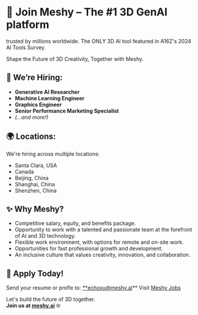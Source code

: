 # 🚀 Join Meshy – The #1 3D GenAI platform
trusted by millions worldwide. The ONLY 3D AI tool featured in A16Z's 2024 AI Tools Survey.

Shape the Future of 3D Creativity, Together with Meshy.

## 💼 We’re Hiring:
- **Generative AI Researcher**
- **Machine Learning Engineer**
- **Graphics Engineer**
- **Senior Performance Marketing Specialist**
- *(...and more!)*

## 🌍 Locations:
We're hiring across multiple locations:
- Santa Clara, USA
- Canada
- Beijing, China
- Shanghai, China
- Shenzhen, China

## ✨ Why Meshy?
- Competitive salary, equity, and benefits package.
- Opportunity to work with a talented and passionate team at the forefront of AI and 3D technology.
- Flexible work environment, with options for remote and on-site work.
- Opportunities for fast professional growth and development.
- An inclusive culture that values creativity, innovation, and collaboration.

## 📩 Apply Today!
Send your resume or profle to: [**echoxu@meshy.ai](mailto:echoxu@meshy.ai)**
Visit [Meshy Jobs](https://job-boards.greenhouse.io/meshy)

Let's build the future of 3D together.  
**Join us at [meshy.ai](https://meshy.ai)** 🌐
